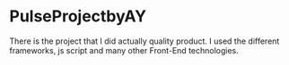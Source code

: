 # PulseProjectbyAY
There is the project that I did actually quality product. I used the different frameworks, js script and many other Front-End technologies.
